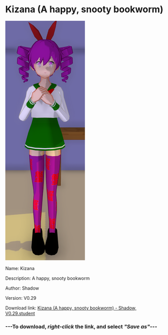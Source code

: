 # Kizana (A happy, snooty bookworm)

<img src = "https://raw.githubusercontent.com/Arbiter1223/Daigaku-Gurashi-Custom-Students/master/Students/Files/Kizana%20(A%20happy%2C%20snooty%20bookworm).png">

Name: Kizana

Description: A happy, snooty bookworm

Author: Shadow

Version: V0.29

Download link: <a href="https://raw.githubusercontent.com/Arbiter1223/Daigaku-Gurashi-Custom-Students/master/Students/Files/Kizana%20(A%20happy%2C%20snooty%20bookworm)%20-%20Shadow%2C%20V0.29.student">Kizana (A happy, snooty bookworm) - Shadow, V0.29.student</a>

### ---**To download, _right-click_ the link, and select _"Save as"_**---
